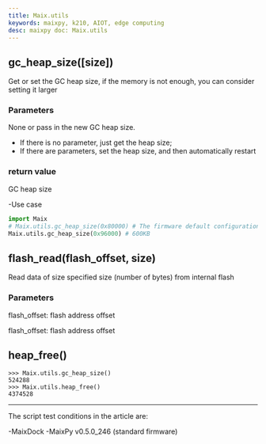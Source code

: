```yaml
---
title: Maix.utils
keywords: maixpy, k210, AIOT, edge computing
desc: maixpy doc: Maix.utils
---
```



## gc_heap_size([size])

Get or set the GC heap size, if the memory is not enough, you can consider setting it larger

### Parameters

None or pass in the new GC heap size.
* If there is no parameter, just get the heap size;
* If there are parameters, set the heap size, and then automatically restart

### return value

GC heap size

-Use case

```python
import Maix
# Maix.utils.gc_heap_size(0x80000) # The firmware default configuration is 500KB
Maix.utils.gc_heap_size(0x96000) # 600KB
```

## flash_read(flash_offset, size)

Read data of size specified size (number of bytes) from internal flash

### Parameters

flash_offset: flash address offset

flash_offset: flash address offset

## heap_free()

```shell
>>> Maix.utils.gc_heap_size()
524288
>>> Maix.utils.heap_free()
4374528
```


-----

The script test conditions in the article are:

-MaixDock
-MaixPy v0.5.0_246 (standard firmware)
